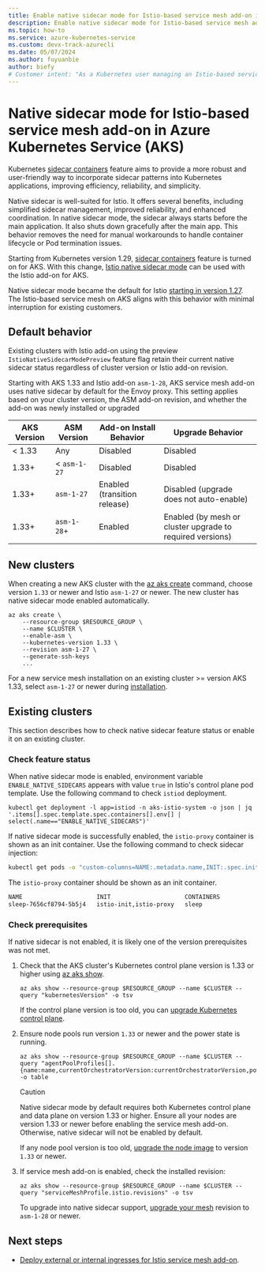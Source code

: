 ```yaml
---
title: Enable native sidecar mode for Istio-based service mesh add-on in Azure Kubernetes Service (AKS)
description: Enable native sidecar mode for Istio-based service mesh add-on in Azure Kubernetes Service (AKS)
ms.topic: how-to
ms.service: azure-kubernetes-service
ms.custom: devx-track-azurecli
ms.date: 05/07/2024
ms.author: fuyuanbie
author: biefy
# Customer intent: "As a Kubernetes user managing an Istio-based service mesh, I want to enable native sidecar mode on AKS, so that I can improve the efficiency, reliability, and simplicity of my application deployments."
---
```


# Native sidecar mode for Istio-based service mesh add-on in Azure Kubernetes Service (AKS)

Kubernetes [sidecar containers][k8s-native-sidecar-support] feature aims to provide a more robust and user-friendly way to incorporate sidecar patterns into Kubernetes applications, improving efficiency, reliability, and simplicity.

Native sidecar is well-suited for Istio. It offers several benefits, including simplified sidecar management, improved reliability, and enhanced coordination. In native sidecar mode, the sidecar always starts before the main application. It also shuts down gracefully after the main app. This behavior removes the need for manual workarounds to handle container lifecycle or Pod termination issues.

Starting from Kubernetes version 1.29, [sidecar containers][k8s-native-sidecar-support] feature is turned on for AKS. With this change, [Istio native sidecar mode][istio-native-sidecar-support] can be used with the Istio add-on for AKS.

Native sidecar mode became the default for Istio [starting in version 1.27][istio-default-native-sidecar]. The Istio-based service mesh on AKS aligns with this behavior with minimal interruption for existing customers.

## Default behavior
Existing clusters with Istio add-on using the preview `IstioNativeSidecarModePreview` feature flag retain their current native sidecar status regardless of cluster version or Istio add-on revision.

Starting with AKS 1.33 and Istio add-on `asm-1-28`, AKS service mesh add-on uses native sidecar by default for the Envoy proxy. This setting applies based on your cluster version, the ASM add-on revision, and whether the add-on was newly installed or upgraded

| AKS Version       | ASM Version       | Add-on Install Behavior                 | Upgrade Behavior                               |
|-------------------|-------------------|--------------------------------------|------------------------------------------------|
| < 1.33            | Any              | Disabled                             | Disabled                                       |
| 1.33+             | < `asm-1-27`       | Disabled                             | Disabled                                       |
| 1.33+             | `asm-1-27`         | Enabled (transition release)         | Disabled (upgrade does not auto-enable)       |
| 1.33+             | `asm-1-28`+        | Enabled                              | Enabled (by mesh or cluster upgrade to required versions)         |


## New clusters
When creating a new AKS cluster with the [az aks create][az-aks-create] command, choose version `1.33` or newer and Istio `asm-1-27` or newer. The new cluster has native sidecar mode enabled automatically.

```azurecli-interactive
az aks create \
    --resource-group $RESOURCE_GROUP \
    --name $CLUSTER \
    --enable-asm \
    --kubernetes-version 1.33 \
    --revision asm-1-27 \
    --generate-ssh-keys    
    ...
```

For a new service mesh installation on an existing cluster >= version AKS 1.33, select `asm-1-27` or newer during [installation][install-istio-addon].


## Existing clusters
This section describes how to check native sidecar feature status or enable it on an existing cluster.

### Check feature status

When native sidecar mode is enabled, environment variable `ENABLE_NATIVE_SIDECARS` appears with value `true` in Istio's control plane pod template. Use the following command to check `istiod` deployment.

```azurecli-interactive
kubectl get deployment -l app=istiod -n aks-istio-system -o json | jq '.items[].spec.template.spec.containers[].env[] | select(.name=="ENABLE_NATIVE_SIDECARS")'
```

If native sidecar mode is successfully enabled, the `istio-proxy` container is shown as an init container. Use the following command to check sidecar injection:

```bash
kubectl get pods -o "custom-columns=NAME:.metadata.name,INIT:.spec.initContainers[*].name,CONTAINERS:.spec.containers[*].name"
```

The `istio-proxy` container should be shown as an init container.

```bash
NAME                     INIT                     CONTAINERS
sleep-7656cf8794-5b5j4   istio-init,istio-proxy   sleep
```

### Check prerequisites
If native sidecar is not enabled, it is likely one of the version prerequisites was not met.

1. Check that the AKS cluster's Kubernetes control plane version is 1.33 or higher using [az aks show][az-aks-show].

   ```azurecli-interactive
   az aks show --resource-group $RESOURCE_GROUP --name $CLUSTER --query "kubernetesVersion" -o tsv
   ```

   If the control plane version is too old, you can [upgrade Kubernetes control plane][upgrade-aks-cluster].

1. Ensure node pools run version `1.33` or newer and the power state is running.

   ```azurecli-interactive
   az aks show --resource-group $RESOURCE_GROUP --name $CLUSTER --query "agentPoolProfiles[].{name:name,currentOrchestratorVersion:currentOrchestratorVersion,powerState:powerState.code}" -o table
   ```

   > [!CAUTION]
   > Native sidecar mode by default requires both Kubernetes control plane and data plane on version 1.33 or higher. Ensure all your nodes are version 1.33 or newer before enabling the service mesh add-on. Otherwise, native sidecar will not be enabled by default.

   If any node pool version is too old, [upgrade the node image][upgrade-node-image] to version `1.33` or newer.

1. If service mesh add-on is enabled, check the installed revision:
   
   ```azurecli-interactive
   az aks show --resource-group $RESOURCE_GROUP --name $CLUSTER --query "serviceMeshProfile.istio.revisions" -o tsv
   ```
   
   To upgrade into native sidecar support, [upgrade your mesh][upgrade-istio] revision to `asm-1-28` or newer.
    

## Next steps

* [Deploy external or internal ingresses for Istio service mesh add-on][istio-deploy-ingress].

<!--- External Links --->
[istio-native-sidecar-support]: https://istio.io/latest/blog/2023/native-sidecars/
[istioctl-kube-inject]: https://istio.io/latest/docs/reference/commands/istioctl/#istioctl-kube-inject
[k8s-native-sidecar-support]: https://kubernetes.io/blog/2023/08/25/native-sidecar-containers/
[istio-default-native-sidecar]: https://istio.io/latest/news/releases/1.27.x/announcing-1.27/change-notes/#installation

<!--- Internal Links --->
[az-aks-create]: /cli/azure/aks#az_aks_create
[az-aks-show]: /cli/azure/aks#az_aks_show
[az-aks-update]: /cli/azure/aks#az_aks_update
[az-feature-register]: /cli/azure/feature#az-feature-register
[az-feature-show]: /cli/azure/feature#az-feature-show
[az-provider-register]: /cli/azure/provider#az-provider-register
[istio-deploy-ingress]: ./istio-deploy-ingress.md
[istio-upgrade]: ./istio-upgrade.md
[upgrade-aks-cluster]: ./upgrade-aks-cluster.md
[upgrade-node-image]: ./node-image-upgrade.md
[upgrade-istio]: ./istio-upgrade.md
[install-istio-addon]: ./istio-deploy-addon.md